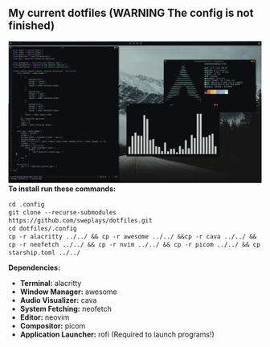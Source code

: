 ## My current dotfiles (WARNING The config is not finished)
![Image](./assets/screenshot.png)
**To install run these commands:**  

    cd .config  
    git clone --recurse-submodules https://github.com/sweplays/dotfiles.git  
    cd dotfiles/.config  
    cp -r alacritty ../../ && cp -r awesome ../../ &&cp -r cava ../../ && cp -r neofetch ../../ && cp -r nvim ../../ && cp -r picom ../../ && cp starship.toml ../../

**Dependencies:**

 - **Terminal:** alacritty
 - **Window Manager:** awesome
 - **Audio Visualizer:** cava
 - **System Fetching:** neofetch
 - **Editor:** neovim
 - **Compositor:** picom
 - **Application Launcher:** rofi (Required to launch programs!)
